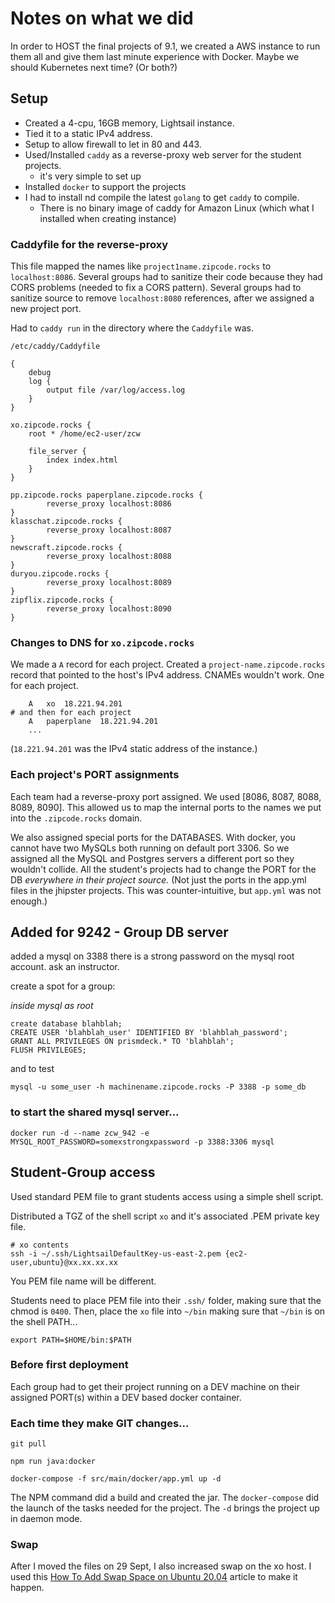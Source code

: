 # Notes on what we did

In order to HOST the final projects of 9.1, we created a AWS instance to run them all and give them last minute experience with Docker.
Maybe we should Kubernetes next time? (Or both?)

## Setup

- Created a 4-cpu, 16GB memory, Lightsail instance.
- Tied it to a static IPv4 address. 
- Setup to allow firewall to let in 80 and 443.
- Used/Installed `caddy` as a reverse-proxy web server for the student projects.
  - it's very simple to set up
- Installed `docker` to support the projects
- I had to install nd compile the latest `golang` to get `caddy` to compile.
  - There is no binary image of caddy for Amazon Linux (which what I installed when creating instance)


### Caddyfile for the reverse-proxy

This file mapped the names like `project1name.zipcode.rocks` to `localhost:8086`.
Several groups had to sanitize their code because they had CORS problems (needed to fix a CORS pattern).
Several groups had to sanitize source to remove `localhost:8080` references, after we assigned a new project port.

Had to `caddy run` in the directory where the `Caddyfile` was.

`/etc/caddy/Caddyfile` 

```
{
	debug
	log {
		output file /var/log/access.log
	}
}

xo.zipcode.rocks {
	root * /home/ec2-user/zcw

	file_server {
		index index.html
	}
}

pp.zipcode.rocks paperplane.zipcode.rocks {
        reverse_proxy localhost:8086
}
klasschat.zipcode.rocks {
        reverse_proxy localhost:8087
}
newscraft.zipcode.rocks {
        reverse_proxy localhost:8088
}
duryou.zipcode.rocks {
        reverse_proxy localhost:8089
}
zipflix.zipcode.rocks {
        reverse_proxy localhost:8090
}
```
### Changes to DNS for `xo.zipcode.rocks`

We made a `A` record for each project.
Created a `project-name.zipcode.rocks` record that pointed to the host's IPv4 address.
CNAMEs wouldn't work.
One for each project.

```
    A	xo	18.221.94.201
# and then for each project
	A	paperplane	18.221.94.201
    ...
```

(`18.221.94.201` was the IPv4 static address of the instance.)

### Each project's PORT assignments

Each team had a reverse-proxy port assigned. 
We used [8086, 8087, 8088, 8089, 8090].
This allowed us to map the internal ports to the names we put into the `.zipcode.rocks` domain.

We also assigned special ports for the DATABASES.
With docker, you cannot have two MySQLs both running on default port 3306.
So we assigned all the MySQL and Postgres servers a different port so they wouldn't collide.
All the student's projects had to change the PORT for the DB _everywhere in their project source._
(Not just the ports in the app.yml files in the jhipster projects. This was counter-intuitive, but `app.yml` was not enough.)

## Added for 9242 - Group DB server

added a mysql on 3388
there is a strong password on the mysql root account. ask an instructor.

create a spot for a group:

_inside mysql as root_
```
create database blahblah;
CREATE USER 'blahblah_user' IDENTIFIED BY 'blahblah_password';
GRANT ALL PRIVILEGES ON prismdeck.* TO 'blahblah';
FLUSH PRIVILEGES;
```

and to test

```
mysql -u some_user -h machinename.zipcode.rocks -P 3388 -p some_db
```


### to start the shared mysql server...

```
docker run -d --name zcw_942 -e MYSQL_ROOT_PASSWORD=somexstrongxpassword -p 3388:3306 mysql
```

## Student-Group access

Used standard PEM file to grant students access using a simple shell script.

Distributed a TGZ of the shell script `xo` and it's associated .PEM private key file.

```
# xo contents
ssh -i ~/.ssh/LightsailDefaultKey-us-east-2.pem {ec2-user,ubuntu}@xx.xx.xx.xx
```

You PEM file name will be different.

Students need to place PEM file into their `.ssh/` folder, making sure that the chmod is `0400`.
Then, place the `xo` file into `~/bin` making sure that `~/bin` is on the shell PATH...

```
export PATH=$HOME/bin:$PATH
```
### Before first deployment

Each group had to get their project running on a DEV machine on their assigned PORT(s) within a DEV based docker container.

### Each time they make GIT changes...

```
git pull

npm run java:docker

docker-compose -f src/main/docker/app.yml up -d
```

The NPM command did a build and created the jar.
The `docker-compose` did the launch of the tasks needed for the project. The `-d` brings the project up in daemon mode.

### Swap

After I moved the files on 29 Sept, I also increased swap on the xo host. 
I used this [How To Add Swap Space on Ubuntu 20.04](https://www.digitalocean.com/community/tutorials/how-to-add-swap-space-on-ubuntu-20-04) article to make it happen.

